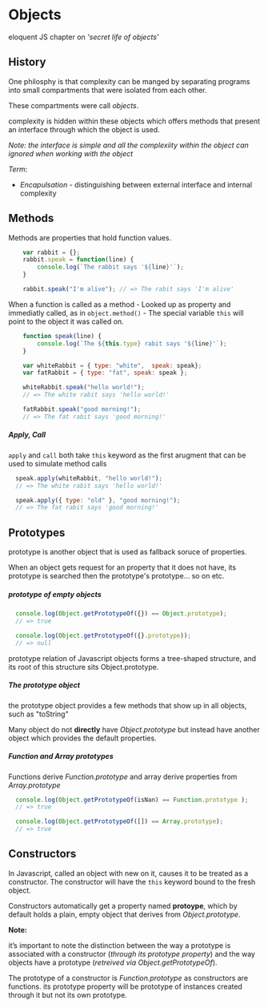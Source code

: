 # Objects

eloquent JS chapter on *'secret life of objects'*

## History

One philosphy is that complexity can be manged by separating programs
into small compartments that were isolated from each other.

These compartments were call _objects_.

complexity is hidden within these objects which offers methods that present an 
interface through which the object is used.

*Note:* _the interface is simple and all the complexiity within the object can
ignored when working with the object_

*Term*:
* *Encapulsation* - distinguishing between external interface and internal complexity 


## Methods

Methods are properties that hold function values.

``` javascript
    var rabbit = {};
    rabbit.speak = function(line) {
        console.log(`The rabbit says '${line}'`);
    }

    rabbit.speak("I'm alive"); // => The rabit says 'I'm alive' 

```

When a function is called as a method - Looked up as property and immediatly called,
as in `object.method()` - The special variable `this` will point to the object it was
called on.

``` javascript
    function speak(line) {
        console.log(`The ${this.type} rabit says '${line}'`);
    }

    var whiteRabbit = { type: "white",  speak: speak};
    var fatRabbit = { type: "fat", speak: speak };

    whiteRabbit.speak("hello world!"); 
    // => The white rabit says 'hello world!'

    fatRabbit.speak("good morning!"); 
    // => The fat rabit says 'good morning!'
```

##### Apply, Call 

`apply` and `call` both take `this` keyword as the first arugment that can be used to 
simulate method calls

``` javascript
  speak.apply(whiteRabbit, "hello world!");
  // => The white rabit says 'hello world!'

  speak.apply({ type: "old" }, "good morning!");
  // => The fat rabit says 'good morning!'
```

## Prototypes

prototype is another object that is used as fallback soruce of properties.

When an object gets request for an property that it does not have, its prototype is searched
then the prototype's prototype... so on etc. 

##### prototype of empty objects 

``` javascript
  console.log(Object.getPrototypeOf({}) == Object.prototype);
  // => true

  console.log(Object.getPrototypeOf({}.prototype));
  // => null
```

prototype relation of Javascript objects forms a tree-shaped structure, and its root
of this structure sits Object.prototype.

##### The prototype object 

the prototype object provides a few methods that show up in all objects, such as "toString"

Many object do not **directly** have *Object.prototype* but instead have another object which
provides the default properties.


##### Function and Array prototypes

Functions derive *Function.prototype* and array derive properties from *Array.prototype*

``` javascript
  console.log(Object.getPrototypeOf(isNan) == Function.prototype );
  // => true  

  console.log(Object.getPrototypeOf([]) == Array.prototype);
  // => true
```

## Constructors

In Javascript, called an object with new on it, causes it to be treated as a
constructor. The constructor will have the `this` keyword bound to the fresh
object.

Constructors automatically get a property named **protoype**, which by default
holds a plain, empty object that derives from *Object.prototype*.

**Note:** 

it’s important to note the distinction between the way a prototype is associated
with a constructor (*through its prototype property*) and the way objects have 
a prototype (*retreived via Object.getPrototypeOf*).

The prototype of a constructor is *Function.prototype* as constructors are functions.
its prototype property will be prototype of instances created through it but not its own
prototype.
